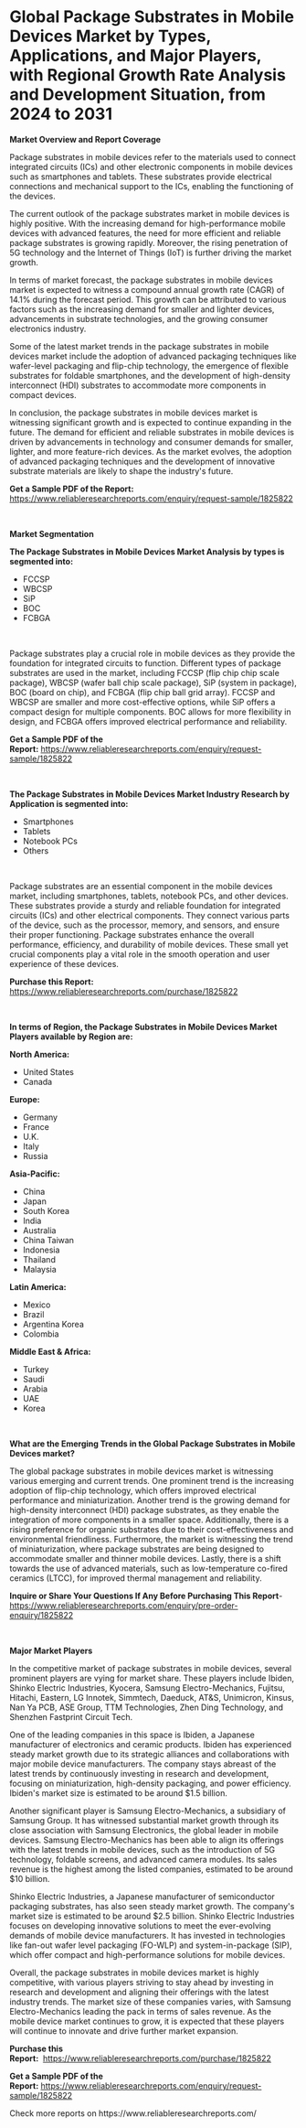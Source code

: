 <p><h1>Global Package Substrates in Mobile Devices Market by Types, Applications, and Major Players, with Regional Growth Rate Analysis and Development Situation, from 2024 to 2031</h1></p><p><strong>Market Overview and Report Coverage</strong></p>
<p><p>Package substrates in mobile devices refer to the materials used to connect integrated circuits (ICs) and other electronic components in mobile devices such as smartphones and tablets. These substrates provide electrical connections and mechanical support to the ICs, enabling the functioning of the devices.</p><p>The current outlook of the package substrates market in mobile devices is highly positive. With the increasing demand for high-performance mobile devices with advanced features, the need for more efficient and reliable package substrates is growing rapidly. Moreover, the rising penetration of 5G technology and the Internet of Things (IoT) is further driving the market growth.</p><p>In terms of market forecast, the package substrates in mobile devices market is expected to witness a compound annual growth rate (CAGR) of 14.1% during the forecast period. This growth can be attributed to various factors such as the increasing demand for smaller and lighter devices, advancements in substrate technologies, and the growing consumer electronics industry.</p><p>Some of the latest market trends in the package substrates in mobile devices market include the adoption of advanced packaging techniques like wafer-level packaging and flip-chip technology, the emergence of flexible substrates for foldable smartphones, and the development of high-density interconnect (HDI) substrates to accommodate more components in compact devices.</p><p>In conclusion, the package substrates in mobile devices market is witnessing significant growth and is expected to continue expanding in the future. The demand for efficient and reliable substrates in mobile devices is driven by advancements in technology and consumer demands for smaller, lighter, and more feature-rich devices. As the market evolves, the adoption of advanced packaging techniques and the development of innovative substrate materials are likely to shape the industry's future.</p></p>
<p><strong>Get a Sample PDF of the Report:</strong> <a href="https://www.reliableresearchreports.com/enquiry/request-sample/1825822">https://www.reliableresearchreports.com/enquiry/request-sample/1825822</a></p>
<p>&nbsp;</p>
<p><strong>Market Segmentation</strong></p>
<p><strong>The Package Substrates in Mobile Devices Market Analysis by types is segmented into:</strong></p>
<p><ul><li>FCCSP</li><li>WBCSP</li><li>SiP</li><li>BOC</li><li>FCBGA</li></ul></p>
<p>&nbsp;</p>
<p><p>Package substrates play a crucial role in mobile devices as they provide the foundation for integrated circuits to function. Different types of package substrates are used in the market, including FCCSP (flip chip chip scale package), WBCSP (wafer ball chip scale package), SiP (system in package), BOC (board on chip), and FCBGA (flip chip ball grid array). FCCSP and WBCSP are smaller and more cost-effective options, while SiP offers a compact design for multiple components. BOC allows for more flexibility in design, and FCBGA offers improved electrical performance and reliability.</p></p>
<p><strong>Get a Sample PDF of the Report:</strong>&nbsp;<a href="https://www.reliableresearchreports.com/enquiry/request-sample/1825822">https://www.reliableresearchreports.com/enquiry/request-sample/1825822</a></p>
<p>&nbsp;</p>
<p><strong>The Package Substrates in Mobile Devices Market Industry Research by Application is segmented into:</strong></p>
<p><ul><li>Smartphones</li><li>Tablets</li><li>Notebook PCs</li><li>Others</li></ul></p>
<p>&nbsp;</p>
<p><p>Package substrates are an essential component in the mobile devices market, including smartphones, tablets, notebook PCs, and other devices. These substrates provide a sturdy and reliable foundation for integrated circuits (ICs) and other electrical components. They connect various parts of the device, such as the processor, memory, and sensors, and ensure their proper functioning. Package substrates enhance the overall performance, efficiency, and durability of mobile devices. These small yet crucial components play a vital role in the smooth operation and user experience of these devices.</p></p>
<p><strong>Purchase this Report:</strong>&nbsp; <a href="https://www.reliableresearchreports.com/purchase/1825822">https://www.reliableresearchreports.com/purchase/1825822</a></p>
<p>&nbsp;</p>
<p><strong>In terms of Region, the Package Substrates in Mobile Devices Market Players available by Region are:</strong></p>
<p>
    <p> <strong> North America: </strong>
        <ul>
            <li>United States</li>
            <li>Canada</li>
        </ul>
        </p> 
    <p> <strong> Europe: </strong>
        <ul>
            <li>Germany</li>
            <li>France</li>
            <li>U.K.</li>
            <li>Italy</li>
            <li>Russia</li>
        </ul>
        </p> 
    <p> <strong> Asia-Pacific: </strong>
        <ul>
            <li>China</li>
            <li>Japan</li>
            <li>South Korea</li>
            <li>India</li>
            <li>Australia</li>
            <li>China Taiwan</li>
            <li>Indonesia</li>
            <li>Thailand</li>
            <li>Malaysia</li>
        </ul>
        </p> 
    <p> <strong> Latin America: </strong>
        <ul>
            <li>Mexico</li>
            <li>Brazil</li>
            <li>Argentina Korea</li>
            <li>Colombia</li>
        </ul>
        </p> 
    <p> <strong> Middle East & Africa: </strong>
        <ul>
            <li>Turkey</li>
            <li>Saudi</li>
            <li>Arabia</li>
            <li>UAE</li>
            <li>Korea</li>
        </ul>
    </p>
    </p>
<p>&nbsp;</p>
<p><strong>What are the Emerging Trends in the Global Package Substrates in Mobile Devices market?</strong></p>
<p><p>The global package substrates in mobile devices market is witnessing various emerging and current trends. One prominent trend is the increasing adoption of flip-chip technology, which offers improved electrical performance and miniaturization. Another trend is the growing demand for high-density interconnect (HDI) package substrates, as they enable the integration of more components in a smaller space. Additionally, there is a rising preference for organic substrates due to their cost-effectiveness and environmental friendliness. Furthermore, the market is witnessing the trend of miniaturization, where package substrates are being designed to accommodate smaller and thinner mobile devices. Lastly, there is a shift towards the use of advanced materials, such as low-temperature co-fired ceramics (LTCC), for improved thermal management and reliability.</p></p>
<p><strong>Inquire or Share Your Questions If Any Before Purchasing This Report</strong>- <a href="https://www.reliableresearchreports.com/enquiry/pre-order-enquiry/1825822">https://www.reliableresearchreports.com/enquiry/pre-order-enquiry/1825822</a></p>
<p>&nbsp;</p>
<p><strong>Major Market Players</strong></p>
<p><p>In the competitive market of package substrates in mobile devices, several prominent players are vying for market share. These players include Ibiden, Shinko Electric Industries, Kyocera, Samsung Electro-Mechanics, Fujitsu, Hitachi, Eastern, LG Innotek, Simmtech, Daeduck, AT&S, Unimicron, Kinsus, Nan Ya PCB, ASE Group, TTM Technologies, Zhen Ding Technology, and Shenzhen Fastprint Circuit Tech.</p><p>One of the leading companies in this space is Ibiden, a Japanese manufacturer of electronics and ceramic products. Ibiden has experienced steady market growth due to its strategic alliances and collaborations with major mobile device manufacturers. The company stays abreast of the latest trends by continuously investing in research and development, focusing on miniaturization, high-density packaging, and power efficiency. Ibiden's market size is estimated to be around $1.5 billion.</p><p>Another significant player is Samsung Electro-Mechanics, a subsidiary of Samsung Group. It has witnessed substantial market growth through its close association with Samsung Electronics, the global leader in mobile devices. Samsung Electro-Mechanics has been able to align its offerings with the latest trends in mobile devices, such as the introduction of 5G technology, foldable screens, and advanced camera modules. Its sales revenue is the highest among the listed companies, estimated to be around $10 billion.</p><p>Shinko Electric Industries, a Japanese manufacturer of semiconductor packaging substrates, has also seen steady market growth. The company's market size is estimated to be around $2.5 billion. Shinko Electric Industries focuses on developing innovative solutions to meet the ever-evolving demands of mobile device manufacturers. It has invested in technologies like fan-out wafer level packaging (FO-WLP) and system-in-package (SIP), which offer compact and high-performance solutions for mobile devices.</p><p>Overall, the package substrates in mobile devices market is highly competitive, with various players striving to stay ahead by investing in research and development and aligning their offerings with the latest industry trends. The market size of these companies varies, with Samsung Electro-Mechanics leading the pack in terms of sales revenue. As the mobile device market continues to grow, it is expected that these players will continue to innovate and drive further market expansion.</p></p>
<p><strong>Purchase this Report:</strong>&nbsp;&nbsp;<a href="https://www.reliableresearchreports.com/purchase/1825822">https://www.reliableresearchreports.com/purchase/1825822</a></p>
<p></p>
<p><strong>Get a Sample PDF of the Report:</strong>&nbsp;<a href="https://www.reliableresearchreports.com/enquiry/request-sample/1825822">https://www.reliableresearchreports.com/enquiry/request-sample/1825822</a></p>
<p>Check more reports on https://www.reliableresearchreports.com/</p>